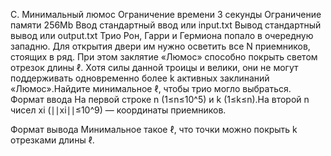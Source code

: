 C. Минимальный люмос
Ограничение времени	3 секунды
Ограничение памяти	256Mb
Ввод	стандартный ввод или input.txt
Вывод	стандартный вывод или output.txt
Трио Рон, Гарри и Гермиона попало в очередную западню. Для открытия двери им нужно осветить все N приемников, стоящих в ряд. При этом заклятие «Люмос» способно покрыть светом отрезок длины ℓ. Хотя силы данной троицы и велики, они не могут поддерживать одновременно более k активных заклинаний «Люмос».Найдите минимальное ℓ, чтобы трио могло выбраться.
Формат ввода
На первой строке n (1≤n≤10^5) и k (1≤k≤n).На второй n чисел xi (∣∣xi∣∣≤10^9) — координаты приемников.

Формат вывода
Минимальное такое ℓ, что точки можно покрыть k отрезками длины ℓ.
